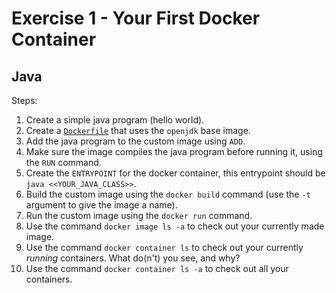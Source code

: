 # Exercise 1 - Your First Docker Container

## Java

Steps:

1. Create a simple java program (hello world).
2. Create a [`Dockerfile`](Dockerfile) that uses the `openjdk` base image.
3. Add the java program to the custom image using `ADD`.
4. Make sure the image compiles the java program before running it, using the `RUN` command.
5. Create the `ENTRYPOINT` for the docker container, this entrypoint should be `java <<YOUR_JAVA_CLASS>>`.
6. Build the custom image using the `docker build` command (use the `-t` argument to give the image a name).
7. Run the custom image using the `docker run` command.
8. Use the command `docker image ls -a` to check out your currently made image.
9. Use the command `docker container ls` to check out your currently _running_ containers. What do(n't) you see, and
   why?
10. Use the command `docker container ls -a` to check out all your containers.
